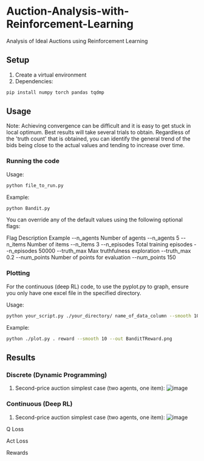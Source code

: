 # Auction-Analysis-with-Reinforcement-Learning
Analysis of Ideal Auctions using Reinforcement Learning

## Setup

1. Create a virtual environment
2. Dependencies:
   
```bash
pip install numpy torch pandas tqdmp
```

## Usage

Note: Achieving convergence can be difficult and it is easy to get stuck in local optimum. Best results will take several trials to obtain.
Regardless of the 'truth count' that is obtained, you can identify the general trend of the bids being close to the actual values and tending to increase over time.

### Running the code

Usage:

```bash
python file_to_run.py
```

Example:

```bash
python Bandit.py
```

You can override any of the default values using the following optional flags:

Flag	Description	Example
--n_agents	Number of agents	--n_agents 5
--n_items	Number of items	--n_items 3
--n_episodes	Total training episodes	--n_episodes 50000
--truth_max	Max truthfulness exploration	--truth_max 0.2
--num_points	Number of points for evaluation	--num_points 150

### Plotting

For the continuous (deep RL) code, to use the pyplot.py to graph, ensure you only have one excel file in the specified directory.

Usage:
```bash
python your_script.py ./your_directory/ name_of_data_column --smooth 10 --out name_of_plot.png
```

Example:
```bash
python ./plot.py . reward --smooth 10 --out BanditTReward.png
```
## Results

### Discrete (Dynamic Programming)

1. Second-price auction simplest case (two agents, one item):
![image](https://github.com/user-attachments/assets/1e5c4052-1630-439c-883d-b390b62397d3)


### Continuous (Deep RL)

1. Second-price auction simplest case (two agents, one item):
![image](https://github.com/user-attachments/assets/6b7bd7a9-fc6e-4900-b344-c88659bace58)

Q Loss

Act Loss

Rewards
